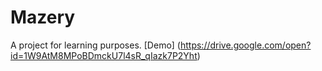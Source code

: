 # Mazery

A project for learning purposes.
[Demo] (https://drive.google.com/open?id=1W9AtM8MPoBDmckU7l4sR_qIazk7P2Yht)
